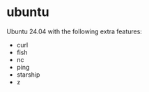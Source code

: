 # ubuntu

Ubuntu 24.04 with the following extra features:

- curl
- fish
- nc
- ping
- starship
- z
